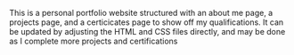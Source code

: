 This is a personal portfolio website structured with an about me page, a projects page, and a certicicates page to show off my qualifications. It can be updated by adjusting the HTML and CSS files directly, and may be done as I complete more projects and certifications
